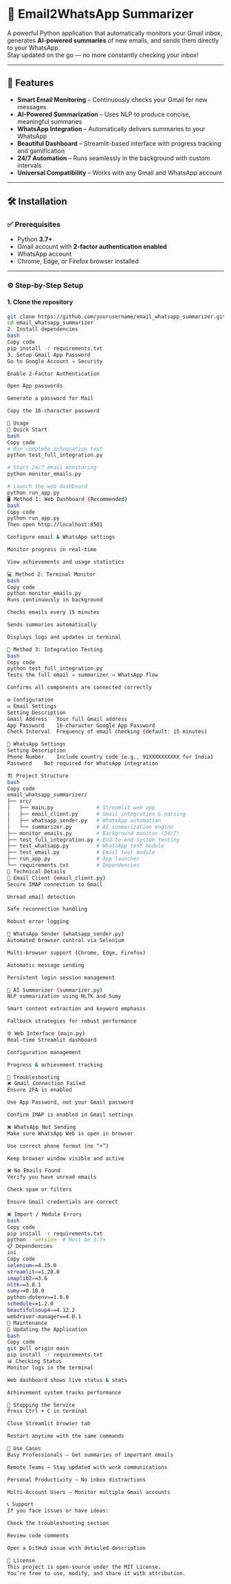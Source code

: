 # 📧 Email2WhatsApp Summarizer

A powerful Python application that automatically monitors your Gmail inbox, generates **AI-powered summaries** of new emails, and sends them directly to your WhatsApp.  
Stay updated on the go — no more constantly checking your inbox!

---

## 🚀 Features

- **Smart Email Monitoring** – Continuously checks your Gmail for new messages  
- **AI-Powered Summarization** – Uses NLP to produce concise, meaningful summaries  
- **WhatsApp Integration** – Automatically delivers summaries to your WhatsApp  
- **Beautiful Dashboard** – Streamlit-based interface with progress tracking and gamification  
- **24/7 Automation** – Runs seamlessly in the background with custom intervals  
- **Universal Compatibility** – Works with any Gmail and WhatsApp account

---

## 🛠️ Installation

### ✅ Prerequisites

- Python **3.7+**
- Gmail account with **2-factor authentication enabled**
- WhatsApp account
- Chrome, Edge, or Firefox browser installed

---

### ⚙️ Step-by-Step Setup

#### 1. Clone the repository

```bash
git clone https://github.com/yourusername/email_whatsapp_summarizer.git
cd email_whatsapp_summarizer
2. Install dependencies
bash
Copy code
pip install -r requirements.txt
3. Setup Gmail App Password
Go to Google Account → Security

Enable 2-Factor Authentication

Open App passwords

Generate a password for Mail

Copy the 16-character password

📖 Usage
🔹 Quick Start
bash
Copy code
# Run complete integration test
python test_full_integration.py

# Start 24/7 email monitoring
python monitor_emails.py

# Launch the web dashboard
python run_app.py
🖥️ Method 1: Web Dashboard (Recommended)
bash
Copy code
python run_app.py
Then open http://localhost:8501

Configure email & WhatsApp settings

Monitor progress in real-time

View achievements and usage statistics

💻 Method 2: Terminal Monitor
bash
Copy code
python monitor_emails.py
Runs continuously in background

Checks emails every 15 minutes

Sends summaries automatically

Displays logs and updates in terminal

🧪 Method 3: Integration Testing
bash
Copy code
python test_full_integration.py
Tests the full email → summarizer → WhatsApp flow

Confirms all components are connected correctly

⚙️ Configuration
✉️ Email Settings
Setting	Description
Gmail Address	Your full Gmail address
App Password	16-character Google App Password
Check Interval	Frequency of email checking (default: 15 minutes)

💬 WhatsApp Settings
Setting	Description
Phone Number	Include country code (e.g., 91XXXXXXXXXX for India)
Password	Not required for WhatsApp integration

🏗️ Project Structure
bash
Copy code
email_whatsapp_summarizer/
├── src/
│   ├── main.py              # Streamlit web app
│   ├── email_client.py      # Gmail integration & parsing
│   ├── whatsapp_sender.py   # WhatsApp automation
│   └── summarizer.py        # AI summarization engine
├── monitor_emails.py        # Background monitor (24/7)
├── test_full_integration.py # End-to-end system testing
├── test_whatsapp.py         # WhatsApp test module
├── test_email.py            # Email test module
├── run_app.py               # App launcher
└── requirements.txt         # Dependencies
🧠 Technical Details
📩 Email Client (email_client.py)
Secure IMAP connection to Gmail

Unread email detection

Safe reconnection handling

Robust error logging

💬 WhatsApp Sender (whatsapp_sender.py)
Automated browser control via Selenium

Multi-browser support (Chrome, Edge, Firefox)

Automatic message sending

Persistent login session management

🧠 AI Summarizer (summarizer.py)
NLP summarization using NLTK and Sumy

Smart content extraction and keyword emphasis

Fallback strategies for robust performance

🌐 Web Interface (main.py)
Real-time Streamlit dashboard

Configuration management

Progress & achievement tracking

🐛 Troubleshooting
❌ Gmail Connection Failed
Ensure 2FA is enabled

Use App Password, not your Gmail password

Confirm IMAP is enabled in Gmail settings

❌ WhatsApp Not Sending
Make sure WhatsApp Web is open in browser

Use correct phone format (no “+”)

Keep browser window visible and active

❌ No Emails Found
Verify you have unread emails

Check spam or filters

Ensure Gmail credentials are correct

❌ Import / Module Errors
bash
Copy code
pip install -r requirements.txt
python --version  # Must be 3.7+
📋 Dependencies
ini
Copy code
selenium==4.15.0
streamlit==1.28.0
imaplib2==3.6
nltk==3.8.1
sumy==0.10.0
python-dotenv==1.0.0
schedule==1.2.0
beautifulsoup4==4.12.2
webdriver-manager==4.0.1
🔄 Maintenance
🔁 Updating the Application
bash
Copy code
git pull origin main
pip install -r requirements.txt
📊 Checking Status
Monitor logs in the terminal

Web dashboard shows live status & stats

Achievement system tracks performance

🛑 Stopping the Service
Press Ctrl + C in terminal

Close Streamlit browser tab

Restart anytime with the same commands

🎯 Use Cases
Busy Professionals – Get summaries of important emails

Remote Teams – Stay updated with work communications

Personal Productivity – No inbox distractions

Multi-Account Users – Monitor multiple Gmail accounts

📞 Support
If you face issues or have ideas:

Check the troubleshooting section

Review code comments

Open a GitHub issue with detailed description

📄 License
This project is open-source under the MIT License.
You’re free to use, modify, and share it with attribution.
